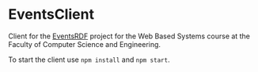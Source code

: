 # EventsClient
Client for the [EventsRDF](https://github.com/DanielStojkov/EventsRDF) project for the Web Based Systems course at the Faculty of Computer Science and Engineering.

To start the client use `npm install` and `npm start`.
